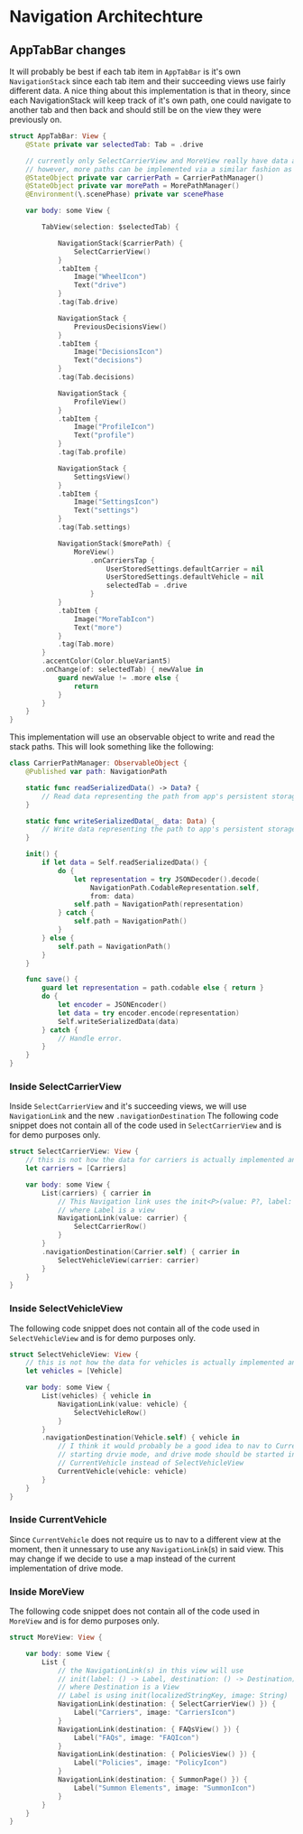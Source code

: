 # Navigation Architechture

## AppTabBar changes
It will probably be best if each tab item in `AppTabBar` is it's own `NavigationStack` since each tab item and their succeeding views use fairly different data.
A nice thing about this implementation is that in theory, since each NavigationStack will keep track of it's own path, one could navigate to another tab and then back and should still be on the view they were previously on.
```swift
struct AppTabBar: View {
	@State private var selectedTab: Tab = .drive

    // currently only SelectCarrierView and MoreView really have data and paths thar require keeping track of.
    // however, more paths can be implemented via a similar fashion as below.
    @StateObject private var carrierPath = CarrierPathManager()
    @StateObject private var morePath = MorePathManager()
    @Environment(\.scenePhase) private var scenePhase

	var body: some View {

		TabView(selection: $selectedTab) {

			NavigationStack($carrierPath) {
                SelectCarrierView()
			}
			.tabItem {
				Image("WheelIcon")
				Text("drive")
			}
			.tag(Tab.drive)

			NavigationStack {
                PreviousDecisionsView()
			}
			.tabItem {
				Image("DecisionsIcon")
				Text("decisions")
			}
			.tag(Tab.decisions)

			NavigationStack {
				ProfileView()
			}
			.tabItem {
				Image("ProfileIcon")
				Text("profile")
			}
			.tag(Tab.profile)

			NavigationStack {
				SettingsView()
			}
			.tabItem {
				Image("SettingsIcon")
				Text("settings")
			}
			.tag(Tab.settings)

			NavigationStack($morePath) {
				MoreView()
                    .onCarriersTap {
                        UserStoredSettings.defaultCarrier = nil
                        UserStoredSettings.defaultVehicle = nil
                        selectedTab = .drive
                    }
			}
			.tabItem {
				Image("MoreTabIcon")
				Text("more")
			}
			.tag(Tab.more)
		}
		.accentColor(Color.blueVariant5)
		.onChange(of: selectedTab) { newValue in
			guard newValue != .more else {
				return
			}
		}
	}
}
```
This implementation will use an observable object to write and read the stack paths. This will look something like the following:
```swift
class CarrierPathManager: ObservableObject {
    @Published var path: NavigationPath

    static func readSerializedData() -> Data? {
        // Read data representing the path from app's persistent storage.
    }

    static func writeSerializedData(_ data: Data) {
        // Write data representing the path to app's persistent storage.
    }

    init() {
        if let data = Self.readSerializedData() {
            do {
                let representation = try JSONDecoder().decode(
                    NavigationPath.CodableRepresentation.self,
                    from: data)
                self.path = NavigationPath(representation)
            } catch {
                self.path = NavigationPath()
            }
        } else {
            self.path = NavigationPath()
        }
    }

    func save() {
        guard let representation = path.codable else { return }
        do {
            let encoder = JSONEncoder()
            let data = try encoder.encode(representation)
            Self.writeSerializedData(data)
        } catch {
            // Handle error.
        }
    }
}
```

### Inside SelectCarrierView
Inside `SelectCarrierView` and it's succeeding views, we will use `NavigationLink` and the new `.navigationDestination`
The following code snippet does not contain all of the code used in `SelectCarrierView` and is for demo purposes only.
```swift
struct SelectCarrierView: View {
    // this is not how the data for carriers is actually implemented and is only for demo purposes
    let carriers = [Carriers]

	var body: some View {
		List(carriers) { carrier in
            // This Navigation link uses the init<P>(value: P?, label: () -> Label)
            // where Label is a view
            NavigationLink(value: carrier) {
                SelectCarrierRow()
            }
        }
        .navigationDestination(Carrier.self) { carrier in
            SelectVehicleView(carrier: carrier)
        }
    }
}	
```
### Inside SelectVehicleView
The following code snippet does not contain all of the code used in `SelectVehicleView` and is for demo purposes only.
```swift
struct SelectVehicleView: View {
    // this is not how the data for vehicles is actually implemented and is only for demo purposes
    let vehicles = [Vehicle]

	var body: some View {
		List(vehicles) { vehicle in
            NavigationLink(value: vehicle) {
                SelectVehicleRow()
            }
        }
        .navigationDestination(Vehicle.self) { vehicle in
            // I think it would probably be a good idea to nav to CurrentVehicle before
            // starting drvie mode, and drive mode should be started inside of 
            // CurrentVehicle instead of SelectVehicleView
            CurrentVehicle(vehicle: vehicle)
        }
    }
}	
```
### Inside CurrentVehicle
Since `CurrentVehicle` does not require us to nav to a different view at the moment, then it unnessary to use any `NavigationLink`(s) in said view. This may change if we decide to use a map instead of the current implementation of drive mode.

### Inside MoreView
The following code snippet does not contain all of the code used in `MoreView` and is for demo purposes only.
```swift
struct MoreView: View {

    var body: some View {
        List {
            // the NavigationLink(s) in this view will use
            // init(label: () -> Label, destination: () -> Destination)
            // where Destination is a View
            // Label is using init(localizedStringKey, image: String)
            NavigationLink(destination: { SelectCarrierView() }) {
                Label("Carriers", image: "CarriersIcon")
            }
            NavigationLink(destination: { FAQsView() }) {
                Label("FAQs", image: "FAQIcon")
            }
            NavigationLink(destination: { PoliciesView() }) {
                Label("Policies", image: "PolicyIcon")
            }
            NavigationLink(destination: { SummonPage() }) {
                Label("Summon Elements", image: "SummonIcon")
            }
        }
    }
}
```